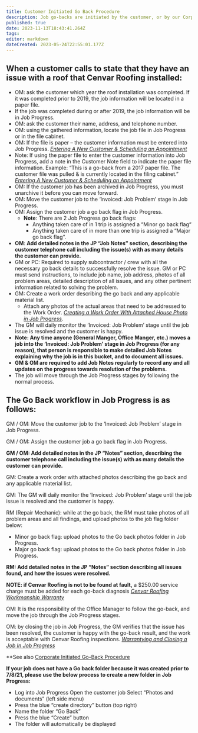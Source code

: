 ```yaml
---
title: Customer Initiated Go Back Procedure
description: Job go-backs are initiated by the customer, or by our Corporate inspection process. Below is the process for a customer initiated go-back.
published: true
date: 2023-11-13T18:43:41.264Z
tags: 
editor: markdown
dateCreated: 2023-05-24T22:55:01.177Z
---
```


## When a customer calls to state that they have an issue with a roof that Cenvar Roofing installed:

-   OM: ask the customer which year the roof installation was completed. If it was completed prior to 2019, the job information will be located in a paper file.
-   If the job was completed during or after 2019, the job information will be in Job Progress.
-   OM: ask the customer their name, address, and telephone number.
-   OM: using the gathered information, locate the job file in Job Progress or in the file cabinet.
-   OM: If the file is paper – the customer information must be entered into Job Progress. [_Entering A New Customer & Scheduling an Appointment_](https://wiki.cenvarroofing.com/i/90)
-   Note: If using the paper file to enter the customer information into Job Progress, add a note in the Customer Note field to indicate the paper file information. Example: “This is a go-back from a 2017 paper file. The customer file was pulled & is currently located in the filing cabinet.” [_Entering A New Customer & Scheduling an Appointment_](https://wiki.cenvarroofing.com/i/90)
-   OM: If the customer job has been archived in Job Progress, you must unarchive it before you can move forward.
-   OM: Move the customer job to the ‘Invoiced: Job Problem’ stage in Job Progress.
-   OM: Assign the customer job a go back flag in Job Progress.
    -   **Note**: There are 2 Job Progress go back flags:
        -   Anything taken care of in 1 trip is assigned a “Minor go back flag“
        -   Anything taken care of in more than one trip is assigned a “Major go back flag“.
-   **OM**: **Add detailed notes in the JP “Job Notes” section, describing the customer telephone call including the issue(s) with as many details the customer can provide.**
-   GM or PC: Required to supply subcontractor / crew with all the necessary go back details to successfully resolve the issue. GM or PC must send instructions, to include job name, job address, photos of all problem areas, detailed description of all issues, and any other pertinent information related to solving the problem.
-   GM: Create a work order describing the go back and any applicable material list.
    -   Attach any photos of the actual areas that need to be addressed to the Work Order. [_Creating a Work Order With Attached House Photo in Job Progress_](https://wiki2.cenvarroofing.com/i/219)_._
-   The GM will daily monitor the ‘Invoiced: Job Problem’ stage until the job issue is resolved and the customer is happy.
-   **Note: Any time anyone (General Manger, Office Manger, etc.) moves a job into the ‘Invoiced: Job Problem’ stage in Job Progress (for any reason), that person is responsible to make detailed Job Notes explaining why the job is in this bucket, and to document all issues.** 
-   **GM & OM are required to add Job Notes regularly to record any and all updates on the progress towards resolution of the problems.**
-   The job will move through the Job Progress stages by following the normal process.

## **The Go Back workflow in Job Progress is as follows:**

GM / OM: Move the customer job to the ‘Invoiced: Job Problem’ stage in Job Progress.

GM / OM: Assign the customer job a go back flag in Job Progress.

**GM / OM: Add detailed notes in the JP “Notes” section, describing the customer telephone call including the issue(s) with as many details the customer can provide.**

GM: Create a work order with attached photos describing the go back and any applicable material list.

GM: The GM will daily monitor the ‘Invoiced: Job Problem’ stage until the job issue is resolved and the customer is happy.

RM (Repair Mechanic): while at the go back, the RM must take photos of all problem areas and all findings, and upload photos to the job flag folder below:

-   Minor go back flag: upload photos to the Go back photos folder in Job Progress.
-   Major go back flag: upload photos to the Go back photos folder in Job Progress.

**RM: Add detailed notes in the JP “Notes” section describing all issues found, and how the issues were resolved.**

**NOTE: if Cenvar Roofing is not to be found at fault,** a $250.00 service charge must be added for each go-back diagnosis [_Cenvar Roofing Workmanship Warranty_](https://wiki2.cenvarroofing.com/i/160)

OM: It is the responsibility of the Office Manager to follow the go-back, and move the job through the Job Progress stages.

OM: by closing the job in Job Progress, the GM verifies that the issue has been resolved, the customer is happy with the go-back result, and the work is acceptable with Cenvar Roofing inspections. [_Warrantying and Closing a Job In Job Progress_](https://wiki2.cenvarroofing.com/i/63)

\*\*See also [Corporate Initiated Go-Back Procedure](https://wiki2.cenvarroofing.com/i/157)

**If your job does not have a Go back folder because it was created prior to 7/8/21, please use the below process to create a new folder in Job Progress:**

-   Log into Job Progress Open the customer job Select “Photos and documents” (left side menu)
-   Press the blue “create directory” button (top right)
-   Name the folder “Go Back”
-   Press the blue “Create” button
-   The folder will automatically be displayed